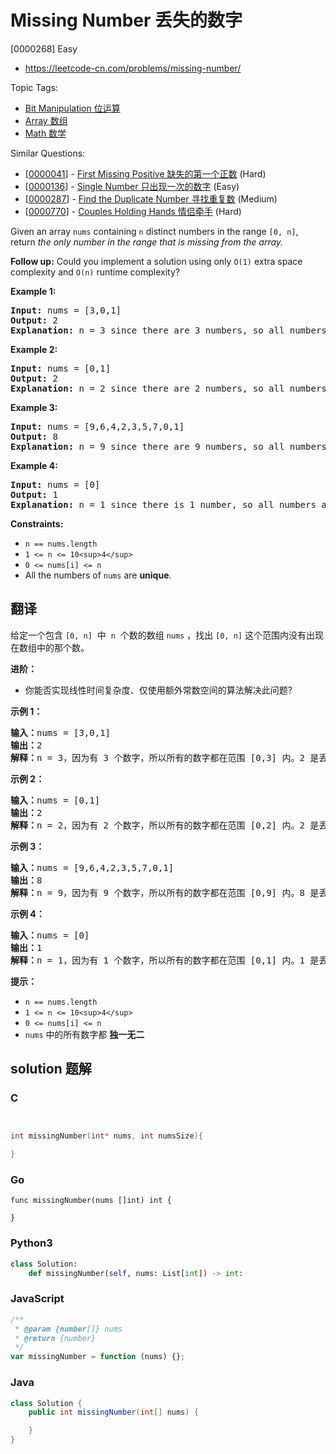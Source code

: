 # Missing Number 丢失的数字

[0000268] Easy

- https://leetcode-cn.com/problems/missing-number/

Topic Tags:

- [Bit Manipulation 位运算](https://leetcode-cn.com/tag/bit-manipulation/)
- [Array 数组](https://leetcode-cn.com/tag/array/)
- [Math 数学](https://leetcode-cn.com/tag/math/)

Similar Questions:

- [[0000041](https://leetcode-cn.com/problems/first-missing-positive/)] - [First Missing Positive 缺失的第一个正数](./0000041.first-missing-positive.md) (Hard)
- [[0000136](https://leetcode-cn.com/problems/single-number/)] - [Single Number 只出现一次的数字](./0000136.single-number.md) (Easy)
- [[0000287](https://leetcode-cn.com/problems/find-the-duplicate-number/)] - [Find the Duplicate Number 寻找重复数](./0000287.find-the-duplicate-number.md) (Medium)
- [[0000770](https://leetcode-cn.com/problems/couples-holding-hands/)] - [Couples Holding Hands 情侣牵手](./0000770.couples-holding-hands.md) (Hard)

Given an array `nums` containing `n` distinct numbers in the range `[0, n]`, return _the only number in the range that is missing from the array._

**Follow up:** Could you implement a solution using only `O(1)` extra space complexity and `O(n)` runtime complexity?

**Example 1:**

<pre><strong>Input:</strong> nums = [3,0,1]
<strong>Output:</strong> 2
<b>Explanation</b><strong>:</strong> n = 3 since there are 3 numbers, so all numbers are in the range [0,3]. 2 is the missing number in the range since it does not appear in nums.
</pre>

**Example 2:**

<pre><strong>Input:</strong> nums = [0,1]
<strong>Output:</strong> 2
<b>Explanation</b><strong>:</strong> n = 2 since there are 2 numbers, so all numbers are in the range [0,2]. 2 is the missing number in the range since it does not appear in nums.
</pre>

**Example 3:**

<pre><strong>Input:</strong> nums = [9,6,4,2,3,5,7,0,1]
<strong>Output:</strong> 8
<b>Explanation</b><strong>:</strong> n = 9 since there are 9 numbers, so all numbers are in the range [0,9]. 8 is the missing number in the range since it does not appear in nums.
</pre>

**Example 4:**

<pre><strong>Input:</strong> nums = [0]
<strong>Output:</strong> 1
<b>Explanation</b><strong>:</strong> n = 1 since there is 1 number, so all numbers are in the range [0,1]. 1 is the missing number in the range since it does not appear in nums.
</pre>

**Constraints:**

- `n == nums.length`
- `1 <= n <= 10<sup>4</sup>`
- `0 <= nums[i] <= n`
- All the numbers of `nums` are **unique**.

## 翻译

给定一个包含 `[0, n]`  中  `n`  个数的数组 `nums` ，找出 `[0, n]` 这个范围内没有出现在数组中的那个数。

**进阶：**

- 你能否实现线性时间复杂度、仅使用额外常数空间的算法解决此问题?

**示例 1：**

<pre><strong>输入：</strong>nums = [3,0,1]
<strong>输出：</strong>2
<b>解释：</b>n = 3，因为有 3 个数字，所以所有的数字都在范围 [0,3] 内。2 是丢失的数字，因为它没有出现在 nums 中。</pre>

**示例 2：**

<pre><strong>输入：</strong>nums = [0,1]
<strong>输出：</strong>2
<b>解释：</b>n = 2，因为有 2 个数字，所以所有的数字都在范围 [0,2] 内。2 是丢失的数字，因为它没有出现在 nums 中。</pre>

**示例 3：**

<pre><strong>输入：</strong>nums = [9,6,4,2,3,5,7,0,1]
<strong>输出：</strong>8
<b>解释：</b>n = 9，因为有 9 个数字，所以所有的数字都在范围 [0,9] 内。8 是丢失的数字，因为它没有出现在 nums 中。</pre>

**示例 4：**

<pre><strong>输入：</strong>nums = [0]
<strong>输出：</strong>1
<b>解释：</b>n = 1，因为有 1 个数字，所以所有的数字都在范围 [0,1] 内。1 是丢失的数字，因为它没有出现在 nums 中。</pre>

**提示：**

- `n == nums.length`
- `1 <= n <= 10<sup>4</sup>`
- `0 <= nums[i] <= n`
- `nums` 中的所有数字都 **独一无二**

## solution 题解

### C

```c


int missingNumber(int* nums, int numsSize){

}
```

### Go

```golang
func missingNumber(nums []int) int {

}
```

### Python3

```python
class Solution:
    def missingNumber(self, nums: List[int]) -> int:
```

### JavaScript

```javascript
/**
 * @param {number[]} nums
 * @return {number}
 */
var missingNumber = function (nums) {};
```

### Java

```java
class Solution {
    public int missingNumber(int[] nums) {

    }
}
```
